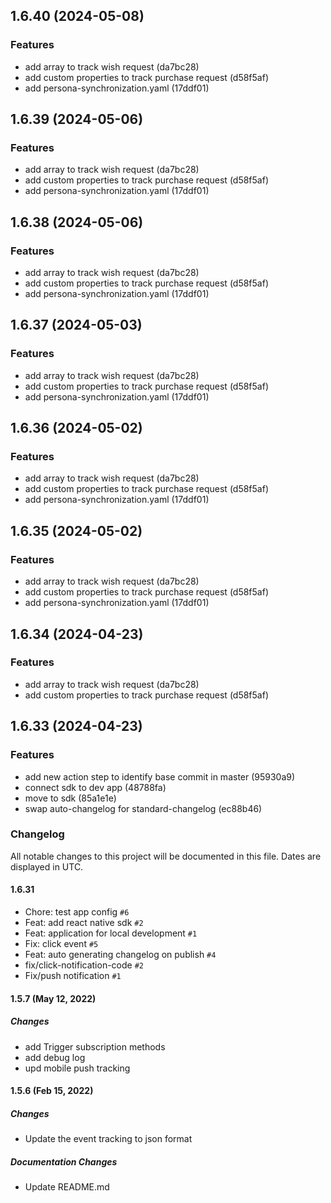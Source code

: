 ## 1.6.40 (2024-05-08)


### Features

* add array to track wish request (da7bc28)
* add custom properties to track purchase request (d58f5af)
* add persona-synchronization.yaml (17ddf01)



## 1.6.39 (2024-05-06)


### Features

* add array to track wish request (da7bc28)
* add custom properties to track purchase request (d58f5af)
* add persona-synchronization.yaml (17ddf01)



## 1.6.38 (2024-05-06)


### Features

* add array to track wish request (da7bc28)
* add custom properties to track purchase request (d58f5af)
* add persona-synchronization.yaml (17ddf01)



## 1.6.37 (2024-05-03)


### Features

* add array to track wish request (da7bc28)
* add custom properties to track purchase request (d58f5af)
* add persona-synchronization.yaml (17ddf01)



## 1.6.36 (2024-05-02)


### Features

* add array to track wish request (da7bc28)
* add custom properties to track purchase request (d58f5af)
* add persona-synchronization.yaml (17ddf01)



## 1.6.35 (2024-05-02)


### Features

* add array to track wish request (da7bc28)
* add custom properties to track purchase request (d58f5af)
* add persona-synchronization.yaml (17ddf01)



## 1.6.34 (2024-04-23)


### Features

* add array to track wish request (da7bc28)
* add custom properties to track purchase request (d58f5af)



## 1.6.33 (2024-04-23)


### Features

* add new action step to identify base commit in master (95930a9)
* connect sdk to dev app (48788fa)
* move to sdk (85a1e1e)
* swap auto-changelog for standard-changelog (ec88b46)



### Changelog

All notable changes to this project will be documented in this file. Dates are displayed in UTC.

#### 1.6.31

- Chore: test app config `#6`
- Feat: add react native sdk `#2`
- Feat: application for local development `#1`
- Fix: click event `#5`
- Feat: auto generating changelog on publish `#4`
- fix/click-notification-code `#2`
- Fix/push notification `#1`

<!-- auto-changelog-above -->
#### 1.5.7 (May 12, 2022)
##### Changes
* add Trigger subscription methods
* add debug log
* upd mobile push tracking

#### 1.5.6 (Feb 15, 2022)
##### Changes

* Update the event tracking to json format

##### Documentation Changes

* Update README.md
